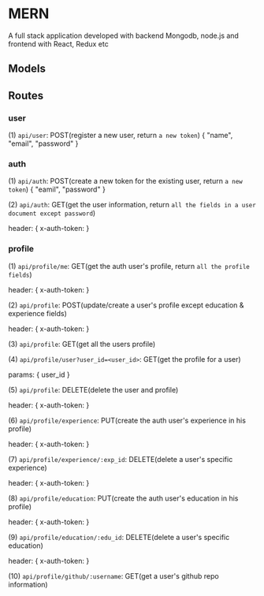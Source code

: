 # MERN
A full stack application developed with backend Mongodb, node.js and frontend with React, Redux etc

## Models


## Routes

### user
(1) `api/user`: POST(register a new user, return `a new token`)
  {
    "name",
    "email",
    "password"
  }

### auth
(1) `api/auth`: POST(create a new token for the existing user, return `a new token`)
  {
    "eamil",
    "password"
  }
  
(2) `api/auth`: GET(get the user information, return `all the fields in a user document except password`)
  
  header: {
    x-auth-token: <Your token>
  }
  
### profile
(1) `api/profile/me`: GET(get the auth user's profile, return `all the profile fields`)

   header: {
    x-auth-token: <Your token>
  }
  
(2) `api/profile`: POST(update/create a user's profile except education & experience fields)

  header: {
    x-auth-token: <Your token>
  }
  
(3) `api/profile`: GET(get all the users profile)

(4) `api/profile/user?user_id=<user_id>`: GET(get the profile for a user)

  params: { user_id }

(5) `api/profile`: DELETE(delete the user and profile)

  header: {
    x-auth-token: <Your token>
  }
  
(6) `api/profile/experience`: PUT(create the auth user's experience in his profile)

  header: {
    x-auth-token: <Your token>
  }
  
(7) `api/profile/experience/:exp_id`: DELETE(delete a user's specific experience)

   header: {
    x-auth-token: <Your token>
  }

(8) `api/profile/education`: PUT(create the auth user's education in his profile)

  header: {
    x-auth-token: <Your token>
  }
  
(9) `api/profile/education/:edu_id`: DELETE(delete a user's specific education)

   header: {
    x-auth-token: <Your token>
  }
  
(10) `api/profile/github/:username`: GET(get a user's github repo information)
